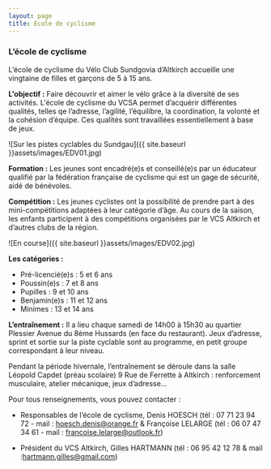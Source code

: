 ```yaml
---
layout: page
title: Ecole de cyclisme
---
```



### L’école de cyclisme

 
L’école de cyclisme du Vélo Club Sundgovia d’Altkirch accueille une vingtaine de filles et garçons de 5 à 15 ans.


**L'objectif :** Faire découvrir et aimer le vélo grâce à la diversité de ses activités. L'école de cyclisme du VCSA permet d’acquérir différentes qualités, telles qe l’adresse, l’agilité, l’équilibre, la coordination, la volonté et la cohésion d’équipe. Ces qualités sont travaillées essentiellement à base de jeux.

 ![Sur les pistes cyclables du Sundgau]({{ site.baseurl }}assets/images/EDV01.jpg)

**Formation :** Les jeunes sont encadré(e)s et conseillé(e)s par un éducateur qualifié par la fédération française de cyclisme qui est un gage de sécurité, aidé de bénévoles.

 
**Compétition :** Les jeunes cyclistes ont la possibilité de prendre part à des mini-compétitions adaptées à leur catégorie d’âge. Au cours de la saison, les enfants participent à des compétitions organisées par le VCS Altkirch et d’autres clubs de la région.

 ![En course]({{ site.baseurl }}assets/images/EDV02.jpg)

**Les catégories :**

* Pré-licencié(e)s : 5 et 6 ans
* Poussin(e)s :      7 et 8 ans
* Pupilles :         9 et 10 ans
* Benjamin(e)s :     11 et 12 ans
* Minimes :          13 et 14 ans

 
**L’entraînement :** Il a lieu chaque samedi de 14h00 à 15h30 au quartier Plessier Avenue du 8ème Hussards (en face du restaurant). Jeux d’adresse, sprint et sortie sur la piste cyclable sont au programme, en petit groupe correspondant à leur niveau.

Pendant la période hivernale, l’entraînement se déroule dans la salle Léopold Capdet (préau scolaire) 9 Rue de Ferrette à Altkirch : renforcement musculaire, atelier mécanique, jeux d’adresse…


Pour tous renseignements, vous pouvez contacter :

* Responsables de l’école de cyclisme, Denis HOESCH (tél : 07 71 23 94 72 - mail : [hoesch.denis@orange.fr](mailto:hoesch.denis@orange.fr) & Françoise LELARGE (tél : 06 07 47 34 61 - mail : [francoise.lelarge@outlook.fr](mailto:francoise.lelarge@outlook.fr))

* Président du VCS Altkirch, Gilles HARTMANN (tél : 06 95 42 12 78 & mail :[hartmann.gilles@gmail.com](mailto:hartmann.gilles@gmail.com))